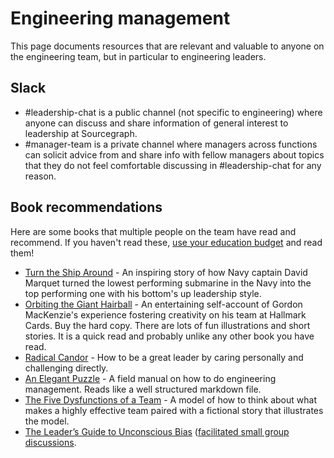 # Engineering management

This page documents resources that are relevant and valuable to anyone on the engineering team, but in particular to engineering leaders.

## Slack

- #leadership-chat is a public channel (not specific to engineering) where anyone can discuss and share information of general interest to leadership at Sourcegraph.
- #manager-team is a private channel where managers across functions can solicit advice from and share info with fellow managers about topics that they do not feel comfortable discussing in #leadership-chat for any reason.

## Book recommendations

Here are some books that multiple people on the team have read and recommend. If you haven't read these, [use your education budget](../../../../benefits-pay-perks/benefits-perks/travel/index.md#5-professional-development-stipend-and-educational-travel) and read them!

- [Turn the Ship Around](https://www.amazon.com/Turn-Ship-Around-Turning-Followers/dp/1591846404/) - An inspiring story of how Navy captain David Marquet turned the lowest performing submarine in the Navy into the top performing one with his bottom's up leadership style.
- [Orbiting the Giant Hairball](https://www.amazon.com/Orbiting-Giant-Hairball-Corporate-Surviving/dp/0670879835/) - An entertaining self-account of Gordon MacKenzie's experience fostering creativity on his team at Hallmark Cards. Buy the hard copy. There are lots of fun illustrations and short stories. It is a quick read and probably unlike any other book you have read.
- [Radical Candor](https://www.radicalcandor.com/the-book/) - How to be a great leader by caring personally and challenging directly.
- [An Elegant Puzzle](https://lethain.com/elegant-puzzle/) - A field manual on how to do engineering management. Reads like a well structured markdown file.
- [The Five Dysfunctions of a Team](https://www.amazon.com/Five-Dysfunctions-Team-Leadership-Fable/dp/0787960756) - A model of how to think about what makes a highly effective team paired with a fictional story that illustrates the model.
- [The Leader’s Guide to Unconscious Bias](https://www.amazon.com/Leaders-Guide-Unconscious-Bias-High-Performing/dp/1982144319) ([facilitated small group discussions](../../../technical-success/support/process/enablement/support-values-enablement.md#part-2---deep-dive-on-be-welcoming-and-inclusive).
